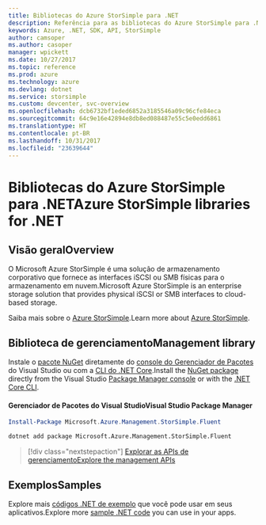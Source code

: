 ```yaml
---
title: Bibliotecas do Azure StorSimple para .NET
description: Referência para as bibliotecas do Azure StorSimple para .NET
keywords: Azure, .NET, SDK, API, StorSimple
author: camsoper
ms.author: casoper
manager: wpickett
ms.date: 10/27/2017
ms.topic: reference
ms.prod: azure
ms.technology: azure
ms.devlang: dotnet
ms.service: storsimple
ms.custom: devcenter, svc-overview
ms.openlocfilehash: dcb6732bf1eded6852a3185546a09c96cfe84eca
ms.sourcegitcommit: 64c9e16e42894e8db8ed088487e55c5e0edd6861
ms.translationtype: HT
ms.contentlocale: pt-BR
ms.lasthandoff: 10/31/2017
ms.locfileid: "23639644"
---
```

# <a name="azure-storsimple-libraries-for-net"></a><span data-ttu-id="d2c72-104">Bibliotecas do Azure StorSimple para .NET</span><span class="sxs-lookup"><span data-stu-id="d2c72-104">Azure StorSimple libraries for .NET</span></span>

## <a name="overview"></a><span data-ttu-id="d2c72-105">Visão geral</span><span class="sxs-lookup"><span data-stu-id="d2c72-105">Overview</span></span>

<span data-ttu-id="d2c72-106">O Microsoft Azure StorSimple é uma solução de armazenamento corporativo que fornece as interfaces iSCSI ou SMB físicas para o armazenamento em nuvem.</span><span class="sxs-lookup"><span data-stu-id="d2c72-106">Microsoft Azure StorSimple is an enterprise storage solution that provides physical iSCSI or SMB interfaces to cloud-based storage.</span></span> 

<span data-ttu-id="d2c72-107">Saiba mais sobre o [Azure StorSimple](/azure/storsimple/).</span><span class="sxs-lookup"><span data-stu-id="d2c72-107">Learn more about [Azure StorSimple](/azure/storsimple/).</span></span>    

## <a name="management-library"></a><span data-ttu-id="d2c72-108">Biblioteca de gerenciamento</span><span class="sxs-lookup"><span data-stu-id="d2c72-108">Management library</span></span>

<span data-ttu-id="d2c72-109">Instale o [pacote NuGet](https://www.nuget.org/packages/Microsoft.Azure.Management.StorSimple.Fluent) diretamente do [console do Gerenciador de Pacotes][PackageManager] do Visual Studio ou com a [CLI do .NET Core][DotNetCLI].</span><span class="sxs-lookup"><span data-stu-id="d2c72-109">Install the [NuGet package](https://www.nuget.org/packages/Microsoft.Azure.Management.StorSimple.Fluent) directly from the Visual Studio [Package Manager console][PackageManager] or with the [.NET Core CLI][DotNetCLI].</span></span>

#### <a name="visual-studio-package-manager"></a><span data-ttu-id="d2c72-110">Gerenciador de Pacotes do Visual Studio</span><span class="sxs-lookup"><span data-stu-id="d2c72-110">Visual Studio Package Manager</span></span>

```powershell
Install-Package Microsoft.Azure.Management.StorSimple.Fluent
```

```bash
dotnet add package Microsoft.Azure.Management.StorSimple.Fluent
```

> [!div class="nextstepaction"]
> [<span data-ttu-id="d2c72-111">Explorar as APIs de gerenciamento</span><span class="sxs-lookup"><span data-stu-id="d2c72-111">Explore the management APIs</span></span>](/dotnet/api/overview/azure/monitor/management)

## <a name="samples"></a><span data-ttu-id="d2c72-112">Exemplos</span><span class="sxs-lookup"><span data-stu-id="d2c72-112">Samples</span></span>

<span data-ttu-id="d2c72-113">Explore mais [códigos .NET de exemplo](https://azure.microsoft.com/resources/samples/?platform=dotnet) que você pode usar em seus aplicativos.</span><span class="sxs-lookup"><span data-stu-id="d2c72-113">Explore more [sample .NET code](https://azure.microsoft.com/resources/samples/?platform=dotnet) you can use in your apps.</span></span>

[PackageManager]: https://docs.microsoft.com/nuget/tools/package-manager-console
[DotNetCLI]: https://docs.microsoft.com/dotnet/core/tools/dotnet-add-package